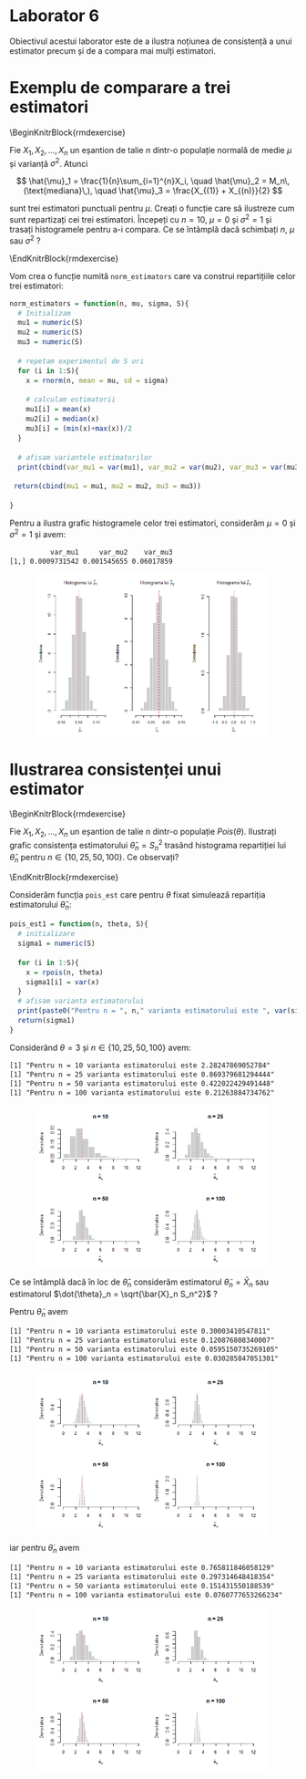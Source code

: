 # Laborator 6

<script>
$(document).ready(function ()  {

    // move toc-ignore selectors from section div to header
    $('div.section.toc-ignore')
        .removeClass('toc-ignore')
        .children('h1,h2,h3,h4,h5').addClass('toc-ignore');

    // establish options
    var options = {
      selectors: "h1,h2,h3",
      theme: "bootstrap3",
      context: '.toc-content',
      hashGenerator: function (text) {
        return text.replace(/[.\\/?&!#<>]/g, '').replace(/\s/g, '_').toLowerCase();
      },
      ignoreSelector: ".toc-ignore",
      scrollTo: 60
    };
    options.showAndHide = false;
    options.smoothScroll = true;

    // tocify
    var toc = $("#TOC").tocify(options).data("toc-tocify");
});
</script>

Obiectivul acestui laborator este de a ilustra noțiunea de consistență a unui estimator precum și de a compara mai mulți estimatori. 




# Exemplu de comparare a trei estimatori

\BeginKnitrBlock{rmdexercise}<div class="rmdexercise">Fie $X_1,X_2,\ldots,X_n$ un eșantion de talie $n$ dintr-o populație normală de medie $\mu$ și varianță $\sigma^2$. Atunci 

$$
  \hat{\mu}_1 = \frac{1}{n}\sum_{i=1}^{n}X_i, \quad \hat{\mu}_2 = M_n\,(\text{mediana}\,), \quad \hat{\mu}_3 = \frac{X_{(1)} + X_{(n)}}{2}
$$

sunt trei estimatori punctuali pentru $\mu$. Creați o funcție care să ilustreze cum sunt repartizați cei trei estimatori. Începeți cu $n = 10$, $\mu = 0$ și $\sigma^2 = 1$ și trasați histogramele pentru a-i compara. Ce se întâmplă dacă schimbați $n$, $\mu$ sau $\sigma^2$ ?

</div>\EndKnitrBlock{rmdexercise}

Vom crea o funcție numită `norm_estimators` care va construi repartițiile celor trei estimatori:


```r
norm_estimators = function(n, mu, sigma, S){
  # Initializam
  mu1 = numeric(S)
  mu2 = numeric(S)
  mu3 = numeric(S)
  
  # repetam experimentul de S ori
  for (i in 1:S){
    x = rnorm(n, mean = mu, sd = sigma)
    
    # calculam estimatorii
    mu1[i] = mean(x)
    mu2[i] = median(x)
    mu3[i] = (min(x)+max(x))/2
  }
  
  # afisam variantele estimatorilor 
  print(cbind(var_mu1 = var(mu1), var_mu2 = var(mu2), var_mu3 = var(mu3)))
  
 return(cbind(mu1 = mu1, mu2 = mu2, mu3 = mu3))
  
}
```

Pentru a ilustra grafic histogramele celor trei estimatori, considerăm $\mu = 0$ și $\sigma^2 = 1$ și avem:


```
          var_mu1     var_mu2    var_mu3
[1,] 0.0009731542 0.001545655 0.06017859
```

<img src="Lab_6_files/figure-html/unnamed-chunk-4-1.png" width="80%" style="display: block; margin: auto;" />

# Ilustrarea consistenței unui estimator

\BeginKnitrBlock{rmdexercise}<div class="rmdexercise">Fie $X_1,X_2,\ldots,X_n$ un eșantion de talie $n$ dintr-o populație $Pois(\theta)$. Ilustrați grafic consistența estimatorului $\hat{\theta}_n = S_n^2$ trasând histograma repartiției lui $\hat{\theta}_n$ pentru $n\in\{10,25,50,100\}$. Ce observați?

</div>\EndKnitrBlock{rmdexercise}

Considerăm funcția `pois_est` care pentru $\theta$ fixat simulează repartiția estimatorului $\hat{\theta}_n$: 


```r
pois_est1 = function(n, theta, S){
  # initializare
  sigma1 = numeric(S)
  
  for (i in 1:S){
    x = rpois(n, theta)
    sigma1[i] = var(x)
  }
  # afisam varianta estimatorului
  print(paste0("Pentru n = ", n," varianta estimatorului este ", var(sigma1)))
  return(sigma1)
}
```

Considerând $\theta = 3$ și $n\in\{10,25,50,100\}$ avem: 


```
[1] "Pentru n = 10 varianta estimatorului este 2.28247869052784"
[1] "Pentru n = 25 varianta estimatorului este 0.869379681294444"
[1] "Pentru n = 50 varianta estimatorului este 0.422022429491448"
[1] "Pentru n = 100 varianta estimatorului este 0.21263884734762"
```

<img src="Lab_6_files/figure-html/unnamed-chunk-7-1.png" width="80%" style="display: block; margin: auto;" />


Ce se întâmplă dacă în loc de $\hat{\theta}_n$ considerăm estimatorul $\tilde{\theta}_n = \bar{X}_n$ sau estimatorul $\dot{\theta}_n = \sqrt{\bar{X}_n S_n^2}$ ?

Pentru $\tilde{\theta}_n$ avem 


```
[1] "Pentru n = 10 varianta estimatorului este 0.30003410547811"
[1] "Pentru n = 25 varianta estimatorului este 0.120876808340007"
[1] "Pentru n = 50 varianta estimatorului este 0.0595150735269105"
[1] "Pentru n = 100 varianta estimatorului este 0.030285847051301"
```

<img src="Lab_6_files/figure-html/unnamed-chunk-8-1.png" width="80%" style="display: block; margin: auto;" />

iar pentru $\dot{\theta}_n$ avem 


```
[1] "Pentru n = 10 varianta estimatorului este 0.765811846058129"
[1] "Pentru n = 25 varianta estimatorului este 0.297314648418354"
[1] "Pentru n = 50 varianta estimatorului este 0.151431550188539"
[1] "Pentru n = 100 varianta estimatorului este 0.0760777653266234"
```

<img src="Lab_6_files/figure-html/unnamed-chunk-9-1.png" width="80%" style="display: block; margin: auto;" />


